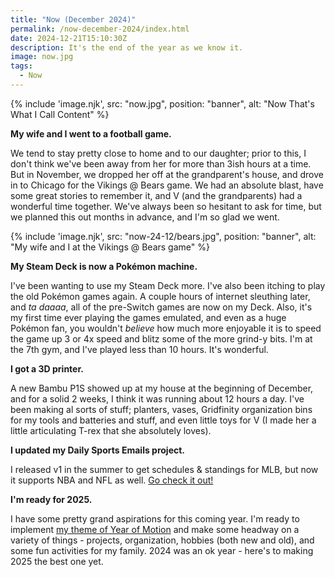 ```yaml
---
title: "Now (December 2024)"
permalink: /now-december-2024/index.html
date: 2024-12-21T15:10:30Z
description: It's the end of the year as we know it.
image: now.jpg
tags: 
  - Now
---
```


{% include 'image.njk',
  src: "now.jpg",
  position: "banner",
  alt: "Now That's What I Call Content"
%}

**My wife and I went to a football game.**

We tend to stay pretty close to home and to our daughter; prior to this, I don't think we've been away from her for more than 3ish hours at a time. But in November, we dropped her off at the grandparent's house, and drove in to Chicago for the Vikings @ Bears game. We had an absolute blast, have some great stories to remember it, and V (and the grandparents) had a wonderful time together. We've always been so hesitant to ask for time, but we planned this out months in advance, and I'm so glad we went.

{% include 'image.njk',
  src: "now-24-12/bears.jpg",
  position: "banner",
  alt: "My wife and I at the Vikings @ Bears game"
%}

**My Steam Deck is now a Pokémon machine.**

I've been wanting to use my Steam Deck more. I've also been itching to play the old Pokémon games again. A couple hours of internet sleuthing later, and *ta daaaa*, all of the pre-Switch games are now on my Deck. Also, it's my first time ever playing the games emulated, and even as a huge Pokémon fan, you wouldn't *believe* how much more enjoyable it is to speed the game up 3 or 4x speed and blitz some of the more grind-y bits. I'm at the 7th gym, and I've played less than 10 hours. It's wonderful.

**I got a 3D printer.**

A new Bambu P1S showed up at my house at the beginning of December, and for a solid 2 weeks, I think it was running about 12 hours a day. I've been making al sorts of stuff; planters, vases, Gridfinity organization bins for my tools and batteries and stuff, and even little toys for V (I made her a little articulating T-rex that she absolutely loves).

**I updated my Daily Sports Emails project.**

I released v1 in the summer to get schedules & standings for MLB, but now it supports NBA and NFL as well. [Go check it out!](/an-update-to-the-daily-sports-emails/)

**I'm ready for 2025.**

I have some pretty grand aspirations for this coming year. I'm ready to implement [my theme of Year of Motion](/year-of-motion/) and make some headway on a variety of things - projects, organization, hobbies (both new and old), and some fun activities for my family. 2024 was an ok year - here's to making 2025 the best one yet.
